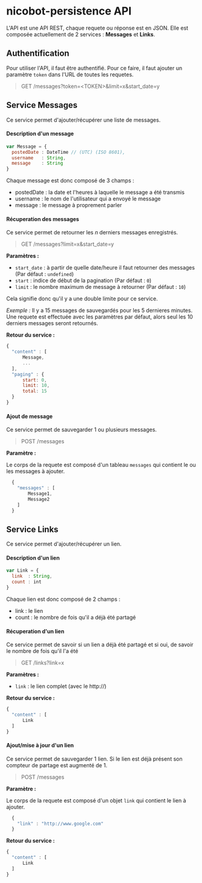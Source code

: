 nicobot-persistence API
===================

L'API est une API REST, chaque requete ou réponse est en JSON. Elle est composée actuellement de 2 services : **Messages** et **Links**.

## Authentification
Pour utiliser l'API, il faut être authentifié. Pour ce faire, il faut ajouter un paramètre `token` dans l'URL de toutes les requetes.

> GET /messages?token=\<TOKEN\>&limit=x&start_date=y

## Service Messages

Ce service permet d'ajouter/récupérer une liste de messages.
  
#### Description d'un message
```javascript
var Message = {
  postedDate : DateTime // (UTC) (ISO 8601),
  username   : String,
  message    : String
}
```
Chaque message est donc composé de 3 champs :
* postedDate : la date et l'heures à laquelle le message a été transmis
* username : le nom de l'utilisateur qui a envoyé le message
* message : le message à proprement parler

#### Récuperation des messages

Ce service permet de retourner les *n* derniers messages enregistrés.

> GET /messages?limit=x&start_date=y

**Paramètres :**
  * `start_date` : à partir de quelle date/heure il faut retourner des messages (Par défaut : `undefined`)
  * `start` : indice de début de la pagination (Par défaut : `0`)
  * `limit` : le nombre maximum de message à retourner (Par défaut : `10`) 
   
Cela signifie donc qu'il y a une double limite pour ce service.

*Exemple :* 
  Il y a 15 messages de sauvegardés pour les 5 dernieres minutes.
  Une requete est effectuée avec les paramètres par défaut, alors seul les 10 derniers messages seront retournés. 
  
**Retour du service :**
```javascript
{
  "content" : [
      Message,
      ...
  ],
  "paging" : {
      start: 0,
      limit: 10,
      total: 15
  }
}
```

#### Ajout de message

Ce service permet de sauvegarder 1 ou plusieurs messages.

> POST /messages
  
**Paramètre :**

  Le corps de la requete est composé d'un tableau `messages` qui contient le ou les messages à ajouter.

```javascript
  {
    "messages" : [
        Message1,
        Message2
    ]
  }
```

## Service Links

  Ce service permet d'ajouter/récupérer un lien.
  
#### Description d'un lien
```javascript
var Link = {
  link  : String,
  count : int
}
```
Chaque lien est donc composé de 2 champs :
* link : le lien
* count : le nombre de fois qu'il a déjà été partagé

#### Récuperation d'un lien

Ce service permet de savoir si un lien a déjà été partagé et si oui, de savoir le nombre de fois qu'il l'a été

> GET /links?link=x

**Paramètres :**
  * `link` : le lien complet (avec le http://)

**Retour du service :**
```javascript
{
  "content" : [
      Link
  ]
}
```

#### Ajout/mise à jour d'un lien

Ce service permet de sauvegarder 1 lien. Si le lien est déjà présent son compteur de partage est augmenté de 1.

> POST /messages
  
**Paramètre :**

  Le corps de la requete est composé d'un objet `link` qui contient le lien à ajouter.

```javascript
  {
    "link" : "http://www.google.com"
  }
```

**Retour du service :**
```javascript
{
  "content" : [
      Link
  ]
}
```